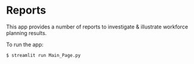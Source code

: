 # Reports

This app provides a number of reports to investigate & illustrate workforce planning results.

To run the app:
```shell
$ streamlit run Main_Page.py 
```